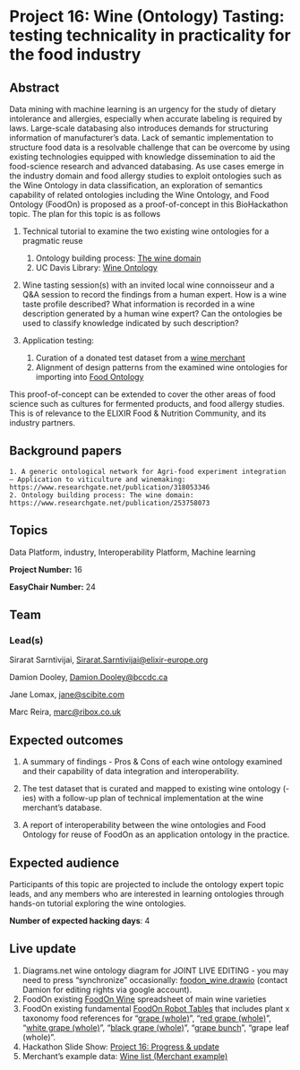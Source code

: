 # Project 16: Wine (Ontology) Tasting: testing technicality in practicality for the food industry

## Abstract

Data mining with machine learning is an urgency for the study of dietary intolerance and allergies, especially when accurate labeling is required by laws. Large-scale databasing also introduces demands for structuring information of manufacturer’s data. Lack of semantic implementation to structure food data is a resolvable challenge that can be overcome by using existing technologies equipped with knowledge dissemination to aid the food-science research and advanced databasing. As use cases emerge in the industry domain and food allergy studies to exploit ontologies such as the Wine Ontology in data classification, an exploration of semantics capability of related ontologies including the Wine Ontology, and Food Ontology (FoodOn) is proposed as a proof-of-concept in this BioHackathon topic. The plan for this topic is as follows

1) Technical tutorial to examine the two existing wine ontologies for a pragmatic reuse

    1. Ontology building process: [The wine domain](https://www.researchgate.net/publication/253758073_Ontology_building_process_The_wine_domain)
    2. UC Davis Library: [Wine Ontology](https://github.com/UCDavisLibrary/wine-ontology)

2) Wine tasting session(s) with an invited local wine connoisseur and a Q&A session to record the findings from a human expert. How is a wine taste profile described? What information is recorded in a wine description generated by a human wine expert? Can the ontologies be used to classify knowledge indicated by such description?

3) Application testing: 
    1. Curation of a donated test dataset from a [wine merchant](https://www.ribox.co.uk)
    2. Alignment of design patterns from the examined wine ontologies for importing into [Food Ontology](https://foodon.org/)

This proof-of-concept can be extended to cover the other areas of food science such as cultures for fermented products, and food allergy studies. This is of relevance to the ELIXIR Food & Nutrition Community, and its industry partners.

## Background papers

    1. A generic ontological network for Agri-food experiment integration – Application to viticulture and winemaking: https://www.researchgate.net/publication/318053346
    2. Ontology building process: The wine domain: https://www.researchgate.net/publication/253758073

## Topics

Data Platform,
industry,
Interoperability Platform,
Machine learning

**Project Number:** 16



**EasyChair Number:** 24

## Team

### Lead(s)

Sirarat Sarntivijai, Sirarat.Sarntivijai@elixir-europe.org

Damion Dooley, Damion.Dooley@bccdc.ca

Jane Lomax, jane@scibite.com

Marc Reira, marc@ribox.co.uk


## Expected outcomes

1) A summary of findings - Pros & Cons of each wine ontology examined and their capability of data integration and interoperability.

2) The test dataset that is curated and mapped to existing wine ontology (-ies) with a follow-up plan of technical implementation at the wine merchant’s database.

3) A report of interoperability between the wine ontologies and Food Ontology for reuse of FoodOn as an application ontology in the practice.

## Expected audience

Participants of this topic are projected to include the ontology expert topic leads, and any members who are interested in learning ontologies through hands-on tutorial exploring the wine ontologies.

**Number of expected hacking days**: 4


## Live update
1) Diagrams.net wine ontology diagram for JOINT LIVE EDITING - you may need to press “synchronize” occasionally: [foodon_wine.drawio](https://drive.google.com/file/d/1-jHjnJ5njPggPh0MlhnrF51RZ9OFpYK2) (contact Damion for editing rights via google account).
2) FoodOn existing [FoodOn Wine](https://docs.google.com/spreadsheets/d/1jcZtqoN-C75d4OCPUomtp5xNbqjLweoooSVqpK3XHSY/edit#gid=0) spreadsheet of main wine varieties
3) FoodOn existing fundamental [FoodOn Robot Tables](https://docs.google.com/spreadsheets/d/1VJtz4m67tdUNDqRe3m1Okdxll64nTR46GSvCOmb0APE/edit#gid=0) that includes plant x taxonomy food references for “[grape (whole)](http://purl.obolibrary.org/obo/FOODON_00003417)”, “[red grape (whole)](http://purl.obolibrary.org/obo/FOODON_00003778)”, “[white grape (whole)](http://purl.obolibrary.org/obo/FOODON_00003777)”, “[black grape (whole)](http://purl.obolibrary.org/obo/FOODON_00003610)”, “[grape bunch](http://purl.obolibrary.org/obo/FOODON_00003638)”, “grape leaf (whole)”.
4) Hackathon Slide Show: [Project 16: Progress & update](https://docs.google.com/presentation/d/1l6aN6u-t3C73OtJa-jLxED4pDyI-PGCUwrbBEGaC2tA/edit#slide=id.p) 
5) Merchant’s example data: [Wine list (Merchant example)](https://docs.google.com/spreadsheets/d/1GI0dix_6-Wbl542YOdZ6EcxsW7UN8rEpfSXKSyE_5dk/edit#gid=0)
